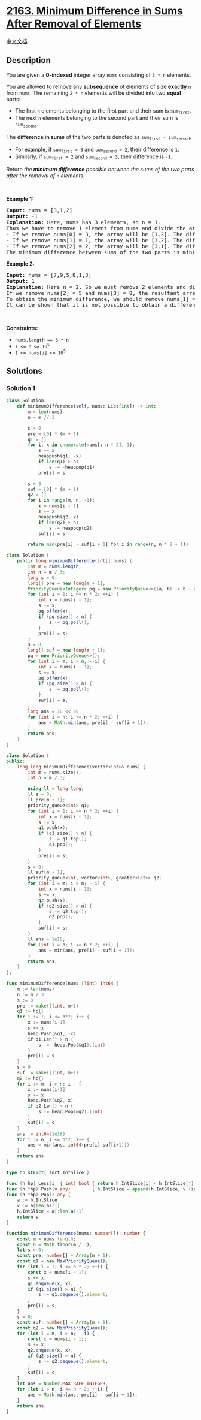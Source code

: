 # [2163. Minimum Difference in Sums After Removal of Elements](https://leetcode.com/problems/minimum-difference-in-sums-after-removal-of-elements)

[中文文档](/solution/2100-2199/2163.Minimum%20Difference%20in%20Sums%20After%20Removal%20of%20Elements/README.md)

<!-- tags:Array,Dynamic Programming,Heap (Priority Queue) -->

<!-- difficulty:Hard -->

## Description

<p>You are given a <strong>0-indexed</strong> integer array <code>nums</code> consisting of <code>3 * n</code> elements.</p>

<p>You are allowed to remove any <strong>subsequence</strong> of elements of size <strong>exactly</strong> <code>n</code> from <code>nums</code>. The remaining <code>2 * n</code> elements will be divided into two <strong>equal</strong> parts:</p>

<ul>
	<li>The first <code>n</code> elements belonging to the first part and their sum is <code>sum<sub>first</sub></code>.</li>
	<li>The next <code>n</code> elements belonging to the second part and their sum is <code>sum<sub>second</sub></code>.</li>
</ul>

<p>The <strong>difference in sums</strong> of the two parts is denoted as <code>sum<sub>first</sub> - sum<sub>second</sub></code>.</p>

<ul>
	<li>For example, if <code>sum<sub>first</sub> = 3</code> and <code>sum<sub>second</sub> = 2</code>, their difference is <code>1</code>.</li>
	<li>Similarly, if <code>sum<sub>first</sub> = 2</code> and <code>sum<sub>second</sub> = 3</code>, their difference is <code>-1</code>.</li>
</ul>

<p>Return <em>the <strong>minimum difference</strong> possible between the sums of the two parts after the removal of </em><code>n</code><em> elements</em>.</p>

<p>&nbsp;</p>
<p><strong class="example">Example 1:</strong></p>

<pre>
<strong>Input:</strong> nums = [3,1,2]
<strong>Output:</strong> -1
<strong>Explanation:</strong> Here, nums has 3 elements, so n = 1. 
Thus we have to remove 1 element from nums and divide the array into two equal parts.
- If we remove nums[0] = 3, the array will be [1,2]. The difference in sums of the two parts will be 1 - 2 = -1.
- If we remove nums[1] = 1, the array will be [3,2]. The difference in sums of the two parts will be 3 - 2 = 1.
- If we remove nums[2] = 2, the array will be [3,1]. The difference in sums of the two parts will be 3 - 1 = 2.
The minimum difference between sums of the two parts is min(-1,1,2) = -1. 
</pre>

<p><strong class="example">Example 2:</strong></p>

<pre>
<strong>Input:</strong> nums = [7,9,5,8,1,3]
<strong>Output:</strong> 1
<strong>Explanation:</strong> Here n = 2. So we must remove 2 elements and divide the remaining array into two parts containing two elements each.
If we remove nums[2] = 5 and nums[3] = 8, the resultant array will be [7,9,1,3]. The difference in sums will be (7+9) - (1+3) = 12.
To obtain the minimum difference, we should remove nums[1] = 9 and nums[4] = 1. The resultant array becomes [7,5,8,3]. The difference in sums of the two parts is (7+5) - (8+3) = 1.
It can be shown that it is not possible to obtain a difference smaller than 1.
</pre>

<p>&nbsp;</p>
<p><strong>Constraints:</strong></p>

<ul>
	<li><code>nums.length == 3 * n</code></li>
	<li><code>1 &lt;= n &lt;= 10<sup>5</sup></code></li>
	<li><code>1 &lt;= nums[i] &lt;= 10<sup>5</sup></code></li>
</ul>

## Solutions

### Solution 1

<!-- tabs:start -->

```python
class Solution:
    def minimumDifference(self, nums: List[int]) -> int:
        m = len(nums)
        n = m // 3

        s = 0
        pre = [0] * (m + 1)
        q1 = []
        for i, x in enumerate(nums[: n * 2], 1):
            s += x
            heappush(q1, -x)
            if len(q1) > n:
                s -= -heappop(q1)
            pre[i] = s

        s = 0
        suf = [0] * (m + 1)
        q2 = []
        for i in range(m, n, -1):
            x = nums[i - 1]
            s += x
            heappush(q2, x)
            if len(q2) > n:
                s -= heappop(q2)
            suf[i] = s

        return min(pre[i] - suf[i + 1] for i in range(n, n * 2 + 1))
```

```java
class Solution {
    public long minimumDifference(int[] nums) {
        int m = nums.length;
        int n = m / 3;
        long s = 0;
        long[] pre = new long[m + 1];
        PriorityQueue<Integer> pq = new PriorityQueue<>((a, b) -> b - a);
        for (int i = 1; i <= n * 2; ++i) {
            int x = nums[i - 1];
            s += x;
            pq.offer(x);
            if (pq.size() > n) {
                s -= pq.poll();
            }
            pre[i] = s;
        }
        s = 0;
        long[] suf = new long[m + 1];
        pq = new PriorityQueue<>();
        for (int i = m; i > n; --i) {
            int x = nums[i - 1];
            s += x;
            pq.offer(x);
            if (pq.size() > n) {
                s -= pq.poll();
            }
            suf[i] = s;
        }
        long ans = 1L << 60;
        for (int i = n; i <= n * 2; ++i) {
            ans = Math.min(ans, pre[i] - suf[i + 1]);
        }
        return ans;
    }
}
```

```cpp
class Solution {
public:
    long long minimumDifference(vector<int>& nums) {
        int m = nums.size();
        int n = m / 3;

        using ll = long long;
        ll s = 0;
        ll pre[m + 1];
        priority_queue<int> q1;
        for (int i = 1; i <= n * 2; ++i) {
            int x = nums[i - 1];
            s += x;
            q1.push(x);
            if (q1.size() > n) {
                s -= q1.top();
                q1.pop();
            }
            pre[i] = s;
        }
        s = 0;
        ll suf[m + 1];
        priority_queue<int, vector<int>, greater<int>> q2;
        for (int i = m; i > n; --i) {
            int x = nums[i - 1];
            s += x;
            q2.push(x);
            if (q2.size() > n) {
                s -= q2.top();
                q2.pop();
            }
            suf[i] = s;
        }
        ll ans = 1e18;
        for (int i = n; i <= n * 2; ++i) {
            ans = min(ans, pre[i] - suf[i + 1]);
        }
        return ans;
    }
};
```

```go
func minimumDifference(nums []int) int64 {
	m := len(nums)
	n := m / 3
	s := 0
	pre := make([]int, m+1)
	q1 := hp{}
	for i := 1; i <= n*2; i++ {
		x := nums[i-1]
		s += x
		heap.Push(&q1, -x)
		if q1.Len() > n {
			s -= -heap.Pop(&q1).(int)
		}
		pre[i] = s
	}
	s = 0
	suf := make([]int, m+1)
	q2 := hp{}
	for i := m; i > n; i-- {
		x := nums[i-1]
		s += x
		heap.Push(&q2, x)
		if q2.Len() > n {
			s -= heap.Pop(&q2).(int)
		}
		suf[i] = s
	}
	ans := int64(1e18)
	for i := n; i <= n*2; i++ {
		ans = min(ans, int64(pre[i]-suf[i+1]))
	}
	return ans
}

type hp struct{ sort.IntSlice }

func (h hp) Less(i, j int) bool { return h.IntSlice[i] < h.IntSlice[j] }
func (h *hp) Push(v any)        { h.IntSlice = append(h.IntSlice, v.(int)) }
func (h *hp) Pop() any {
	a := h.IntSlice
	v := a[len(a)-1]
	h.IntSlice = a[:len(a)-1]
	return v
}
```

```ts
function minimumDifference(nums: number[]): number {
    const m = nums.length;
    const n = Math.floor(m / 3);
    let s = 0;
    const pre: number[] = Array(m + 1);
    const q1 = new MaxPriorityQueue();
    for (let i = 1; i <= n * 2; ++i) {
        const x = nums[i - 1];
        s += x;
        q1.enqueue(x, x);
        if (q1.size() > n) {
            s -= q1.dequeue().element;
        }
        pre[i] = s;
    }
    s = 0;
    const suf: number[] = Array(m + 1);
    const q2 = new MinPriorityQueue();
    for (let i = m; i > n; --i) {
        const x = nums[i - 1];
        s += x;
        q2.enqueue(x, x);
        if (q2.size() > n) {
            s -= q2.dequeue().element;
        }
        suf[i] = s;
    }
    let ans = Number.MAX_SAFE_INTEGER;
    for (let i = n; i <= n * 2; ++i) {
        ans = Math.min(ans, pre[i] - suf[i + 1]);
    }
    return ans;
}
```

<!-- tabs:end -->

<!-- end -->
